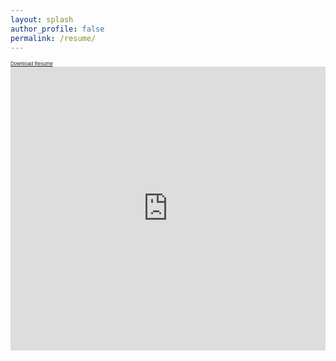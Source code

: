 ```yaml
---
layout: splash
author_profile: false
permalink: /resume/
---
```

<style>
embed:focus {
  outline: none;
}
</style>
<div style="" class="text-right"><a style="font-size: .5500em;" class="btn btn--info" href="/resume.pdf">Download Resume</a></div>
<div class="documentWrapper" style="position: relative; padding-top: 90%;">
    <iframe src="https://docs.google.com/gview?url=https://dollardhingra.com/resume.pdf&embedded=true" style="position: absolute; top: 0; left: 0; width: 100%; height: 100%;" frameborder="0"></iframe>
</div>

